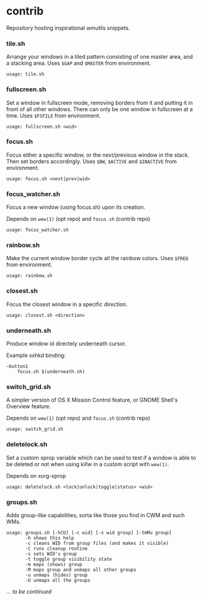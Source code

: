 contrib
=======

Repository hosting inspirational wmutils snippets.

### tile.sh
Arrange your windows in a tiled pattern consisting of one master area, and a
stacking area. Uses `$GAP` and `$MASTER` from environment.

    usage: tile.sh

### fullscreen.sh
Set a window in fullscreen mode, removing borders from it and putting it in
front of all other windows. There can only be one window in fullscreen at a
time. Uses `$FSFILE` from environment.

    usage: fullscreen.sh <wid>

### focus.sh
Focus either a specific window, or the next/previous window in the stack. Then
set borders accordingly. Uses `$BW`, `$ACTIVE` and `$INACTIVE` from environment.

    usage: focus.sh <next|prev|wid>

### focus\_watcher.sh
Focus a new window (using focus.sh) upon its creation.

Depends on `wew(1)` (opt repo)  and `focus.sh` (contrib repo)

    usage: focus_watcher.sh

### rainbow.sh
Make the current window border cycle all the rainbow colors. Uses `$FREQ` from
environment.

    usage: rainbow.sh

### closest.sh
Focus the closest window in a specific direction.

    usage: closest.sh <direction>

### underneath.sh
Produce window id directely underneath cursor.

Example sxhkd binding:

    ~button1
        focus.sh $(underneath.sh)

### switch\_grid.sh
A simpler version of OS X Mission Control feature, or GNOME Shell's Overview
feature.

Depends on `wew(1)` (opt repo)  and `focus.sh` (contrib repo)

    usage: switch_grid.sh

### deletelock.sh
Set a custom xprop variable which can be used to test if a window is able to
be deleted or not when using killw in a custom script with `wew(1)`.

Depends on xorg-xprop

    usage: deletelock.sh <lock|unlock|toggle|status> <wid>

### groups.sh
Adds group-like capabilities, sorta like those you find in CWM and such WMs.

    usage: groups.sh [-hCU] [-c wid] [-s wid group] [-tmMu group]
           -h shows this help
           -c cleans WID from group files (and makes it visible)
           -C runs cleanup routine
           -s sets WID's group
           -t toggle group visibility state
           -m maps (shows) group
           -M maps group and unmaps all other groups
           -u unmaps (hides) group
           -U unmaps all the groups

*... to be continued*
